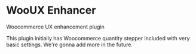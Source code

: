 # WooUX Enhancer
Woocommerce UX enhancement plugin

This plugin initially has Woocommerce quantity stepper included with very basic settings. We're gonna add more in the future.